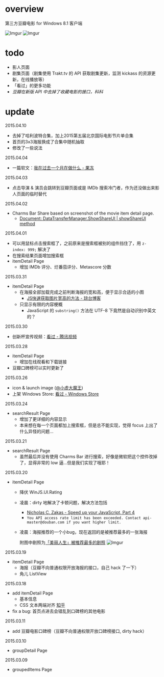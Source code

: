 # overview
第三方豆瓣电影 for Windows 8.1 客户端

![Imgur](http://i.imgur.com/Uw8Kjbd.jpg)
![Imgur](http://i.imgur.com/EjqRgdF.jpg)

# todo
* 影人页面
* 剧集页面（剧集使用 Trakt.tv 的 API 获取剧集更新，监测 kickass 的资源更新，在线播放等）
* 「看过」的更多功能
* *豆瓣在新版 API 中去掉了收藏电影的接口，科科*

# update
2015.04.10

* 去掉了哈利波特合集，加上2015第五届北京国际电影节片单合集
* 首页的3x3海报换成了合集中随机抽取
* 修改了一些说法

2015.04.04

* 一篇软文：[我在过去一个月在做什么 - 果冻](http://mp.weixin.qq.com/s?__biz=MzAwOTAxMTQ5Mw==&mid=204149515&idx=1&sn=b14f5a471dd5e5e9e291afdf67660b1c#rd)



2015.04.03

* 点击导演 & 演员会跳转到豆瓣页面或是 IMDb 搜索冷门者，作为还没做出来影人页面的临时替代

2015.04.02

* Charms Bar Share based on screenshot of the movie item detail page. 
	* [Document: DataTransferManager.ShowShareUI | showShareUI method](https://msdn.microsoft.com/en-us/library/windows/apps/windows.applicationmodel.datatransfer.datatransfermanager.showshareui.aspx)

2015.04.01

* 可以用鼠标点击搜索框了，之前原来是搜索框被别的组件挡住了，用 `z-index: 999;` 解决了
* 在搜索结果页面增加搜索框
* itemDetail Page
	* 增加 IMDb 评分、烂番茄评分、Metascore 分数
	
2015.03.31

* itemDetail Page
	* 在海报全部加载完成之前判断海报的宽和高，便于显示合适的小图
		* [JS快速获取图片宽高的方法 - 琼台博客](http://www.qttc.net/201304304.html)
	* 只显示有限的内容梗概
		* JavaScript 的 `substring()` 方法在 UTF-8 下竟然是自动识别中英文的？
		
2015.03.30

* 创新杯宣传视频：[看过 - 腾讯视频](http://v.qq.com/boke/page/h/0/t/h0150iaol0t.html)
		
2015.03.28

* itemDetail Page 
	* 增加在线观看和下载链接
* 豆瓣口碑榜可以实时更新了
	
2015.03.26

* icon & launch image ([@小虚大魔王](https://github.com/thehackercat))
* 上架 Windows Store: [看过 - Windows Store](http://apps.microsoft.com/windows/app/7eddcdbc-35a4-47ef-8ea7-fe7c37152d41)

2015.03.24

* searchResult Page
	* 增加了更详细的内容显示
	* 本来想在每一个页面都加上搜索框，但是总不能实现，觉得 focus 上出了什么异怪的问题...

2015.03.21

* searchResult Page
	* 虽然最后并没有使用 Charms Bar 进行搜索，好像是微软把这个控件改掉了，显得非常的 low 逼...但是我们实现了哦耶！

2015.03.20

* itemDetail Page
	* 降伏 WinJS.UI.Rating
	* 凌晨：dirty 地解决了卡顿问题，解决方法包括
		* [Nicholas C. Zakas - Speed up your JavaScript, Part 4](http://www.nczonline.net/blog/2009/02/03/speed-up-your-javascript-part-4/)
		* `You API access rate limit has been exceeded. Contact api-master@douban.com if you want higher limit. `
	* 凌晨：海报推荐的一个小bug，现在返回的是被推荐最多的一张海报
	
		附图中剧照为[「美丽人生」被推荐最多的剧照](http://movie.douban.com/photos/photo/825925921/)
	![Imgur](http://i.imgur.com/GCl6i82.jpg)

2015.03.19

* itemDetail Page
	* 海报（豆瓣不向普通权限开放海报的接口，自己 hack 了一下）
	* 角儿 ListView

2015.03.18

* add itemDetail Page
	* 基本信息
	* CSS 文本两端对齐 [知乎](http://www.zhihu.com/question/19895400/answer/13383826)
* fix a bug: 首页点进去会错乱到口碑榜的其他电影

2015.03.11

* add 豆瓣电影口碑榜（豆瓣不向普通权限开放口碑榜接口, dirty hack）

2015.03.10

* groupDetail Page

2015.03.09

* groupedItems Page

